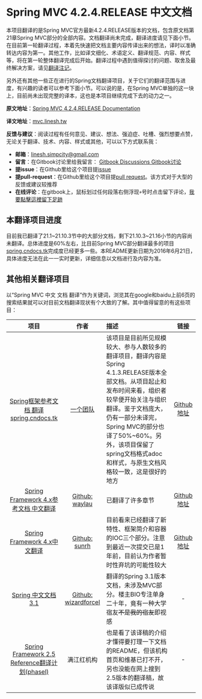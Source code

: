 # Spring MVC 4.2.4.RELEASE 中文文档

本项目翻译的是Spring MVC官方最新4.2.4.RELEASE版本的文档，包含原文档第21章Spring MVC部分的全部内容。文档翻译尚未完成，翻译进度请见下面小节。在目前第一轮翻译过程，本着先快速把文档主要内容传译出来的想法，译时以准确转达内容为第一。其他工作，比如译文细化、术语定义、翻译规范、内容、样式等，将在第一轮整体翻译完成后开始。翻译过程中遇到值得探讨的问题、取舍及最终解决方案，请见[翻译注记](NOTES.md)。

另外还有其他一些正在进行的Spring文档翻译项目，关于它们的翻译范围与进度，有兴趣的读者可以参考下面小节。可以说的是，在Spring MVC单独的这一块上，目前尚未出现完整的译本，这也是本项目继续完成下去的动力之一。

**原文地址**：[Spring MVC 4.2.4.RELEASE Documentation](http://docs.spring.io/spring-framework/docs/4.2.4.RELEASE/spring-framework-reference/html/mvc.html)

**译文地址**：[mvc.linesh.tw](http://mvc.linesh.tw)

**反馈与建议**：阅读过程有任何意见、建议、想法、强迫症、吐槽、强烈想要点赞，无论关于翻译、技术、内容、样式或其他，可以以下方式联系我：
* **邮箱**：linesh.simpcity@gmail.com
* **留言**：在Gitbook讨论里给我留言： [Gitbook Discussions Gitbook讨论](https://www.gitbook.com/book/linesh/spring-mvc-documentation-linesh-translation/discussions)
* **提issue**：在Github里给这个项目提[issue](https://github.com/linesh-simplicity/gitbook-translation-spring-mvc-documentation/issues)
* **提pull-request**：在Github里给这个项目提[pull request](https://github.com/linesh-simplicity/gitbook-translation-spring-mvc-documentation/pulls)。该方式对于大型的反馈或建议较推荐
* **在线评论**：在gitbook上，鼠标划过任何段落右侧浮现`+`号时点击留下评论，[我要點擊這裡留下足跡](http://mvc.linesh.tw)

## 本翻译项目进度

目前我已翻译了21.1~21.10.3节中的大部分文档，剩下21.10.3~21.16小节的内容尚未翻译。总体进度是60%左右，比目前Spring MVC部分翻译最多的项目[spring.cndocs.tk](spring.cndocs.tk)完成度已经更多一些。本README更新日期为2016年6月21日，具体进度无法在此一一实时更新，详细信息以文档进行及内容为准。

## 其他相关翻译项目

以“Spring MVC 中文 文档 翻译”作为关键词，浏览其在google和baidu上前6页的搜索结果就可以对目前文档翻译现状有个大致的了解。其中值得留意的有这些项目：

| 项目 | 作者 | 描述 | 链接 |
| :---: | :---: | :--- | :---: |
| [Spring框架参考文档 翻译 spring.cndocs.tk](http://spring.cndocs.tk) | [一个团队](http://blog.csdn.net/isea533/article/details/50450289) | 该项目是目前所见规模较大、参与人数较多的翻译项目，翻译内容是Spring 4.1.3.RELEASE版本全部文档。从项目起止和发布时间来看，组织者较早便开始关注与组织翻译。鉴于文档庞大，仍有一部分未译完，Spring MVC的部分也译了50%~60%。另外，该项目保留了spring文档格式adoc和样式，与原生文档风格较一致，这是很好的地方 | [Github地址](http://git.oschina.net/free/spring-framework-reference) |
| [Spring Framework 4.x参考文档 中文翻译](https://waylau.gitbooks.io/spring-framework-4-reference/content/) | [Github: waylau](https://github.com/waylau) | 已翻译了许多章节 | [Github地址](https://github.com/waylau/spring-framework-4-reference) |
| [Spring Framework 4.x中文翻译](https://sunrh.gitbooks.io/spring4-reference-chinese/content/) | [Github: sunrh](https://github.com/sunrh) | 目前看来已经翻译了新特性、框架简介和容器的IOC三个部分。注意到最近一次提交已是1年前，目前认为作者暂时性弃坑的可能性较大 | [Github地址](https://github.com/sunrh/spring-reference-chinese) |
| [Spring 中文文档 3.1](https://wizardforcel.gitbooks.io/spring-doc-3x/content/) | [Github: wizardforcel](https://github.com/wizardforcel) | 翻译的Spring 3.1版本文档，未涉及MVC部分。楼主BIO专注单身二十年，竟有一种大学宿友~~不是我的宿友~~即视感 | - |
| [Spring Framework 2.5 Reference翻译计划(phasel)](http://javasalatu.iteye.com/blog/1212618) | 满江红机构 | 也是看了该译稿的介绍才懂得要打理一下文档的README，但该机构首页和维基已打不开，另也没能在网上搜到2.5版本的翻译稿，故该译版似已成传说 | - |
